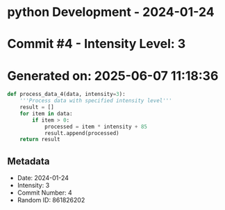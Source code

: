 ﻿# python Development - 2024-01-24
# Commit #4 - Intensity Level: 3
# Generated on: 2025-06-07 11:18:36
```python
def process_data_4(data, intensity=3):
    '''Process data with specified intensity level'''
    result = []
    for item in data:
        if item > 0:
            processed = item * intensity + 85
            result.append(processed)
    return result
```
## Metadata
- Date: 2024-01-24
- Intensity: 3
- Commit Number: 4
- Random ID: 861826202
